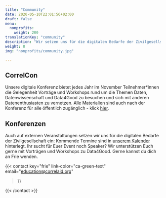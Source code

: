 ```yaml
---
title: "Community"
date: 2020-05-10T22:01:56+02:00
draft: false
menu:
  nonprofits:
    weight: 200
translationKey: "community"
description: "Wir setzen uns für die digitalen Bedarfe der Zivilgesellschaft ein und treten in den Dialog über den Wert und Nutzen von Daten und Datenanalysen für das Gemeinwohl."
weight: 8
img: "nonprofits/community.jpg"

---
```


## CorrelCon
Unsere digitale Konferenz  bietet jedes Jahr im November Teilnehmer*innen die Gelegenheit Vorträge und Workshops rund um die Themen Daten,  Datenwissenschaft und Data4Good zu besuchen und sich mit anderen Datenenthusiasten zu vernetzen. Alle Materialien sind auch nach der Konferenz für alle öffentlich zugänglich - klick [hier](https://docs.correlaid.org/correlcollection/correlcon).

## Konferenzen
Auch auf externen Veranstaltungen setzen wir uns für die digitalen Bedarfe der Zivilgesellschaft ein: Kommende Termine sind in [unserem Kalender](/events/) hinterlegt.
Ihr sucht für Euer Event noch Speaker?
Wir unterstützen Euch gerne mit Vorträgen und Workshops zu Data4Good. Gerne kannst du dich an Frie wenden.

{{< contact
    key="frie"
    link-color="ca-green-text"
    email="education@correlaid.org"
>}}

{{< /contact >}}
